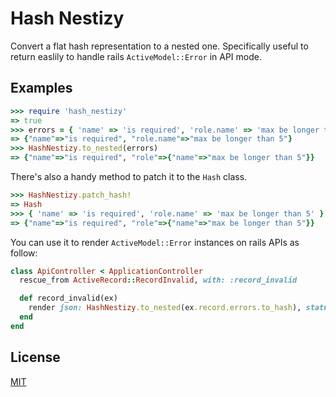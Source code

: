 Hash Nestizy
============

Convert a flat hash representation to a nested one. Specifically useful to return easlily to handle rails `ActiveModel::Error` in API mode.

## Examples

```ruby
>>> require 'hash_nestizy'
=> true
>>> errors = { 'name' => 'is required', 'role.name' => 'max be longer than 5' }
=> {"name"=>"is required", "role.name"=>"max be longer than 5"}
>>> HashNestizy.to_nested(errors)
=> {"name"=>"is required", "role"=>{"name"=>"max be longer than 5"}}
```

There's also a handy method to patch it to the `Hash` class.

```ruby
>>> HashNestizy.patch_hash!
=> Hash
>>> { 'name' => 'is required', 'role.name' => 'max be longer than 5' }.nestizy
=> {"name"=>"is required", "role"=>{"name"=>"max be longer than 5"}}
```

You can use it to render `ActiveModel::Error` instances on rails APIs as follow:

```ruby
class ApiController < ApplicationController
  rescue_from ActiveRecord::RecordInvalid, with: :record_invalid

  def record_invalid(ex)
    render json: HashNestizy.to_nested(ex.record.errors.to_hash), status: :bad_request
  end
end

```
## License

[MIT](./LICENSE)

